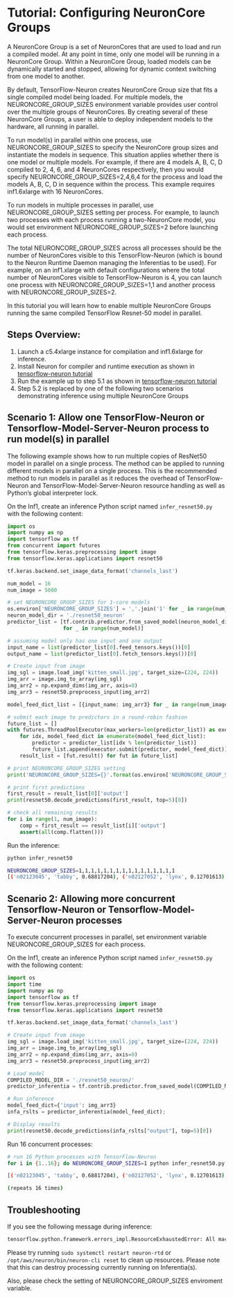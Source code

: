 # Tutorial: Configuring NeuronCore Groups

A NeuronCore Group is a set of NeuronCores that are used to load and run a compiled model. At any point in time, only one model will be running in a NeuronCore Group. Within a NeuronCore Group, loaded models can be dynamically started and stopped, allowing for dynamic context switching from one model to another.

By default, TensorFlow-Neuron creates NeuronCore Group size that fits a single compiled model being loaded. For multiple models, the NEURONCORE_GROUP_SIZES environment variable provides user control over the multiple groups of NeuronCores. By creating several of these NeuronCore Groups, a user is able to deploy independent models to the hardware, all running in parallel.

To run model(s) in parallel within one process, use NEURONCORE_GROUP_SIZES to specify the NeuronCore group sizes and instantiate the models in sequence. This situation applies whether there is one model or multiple models. For example, if there are 4 models A, B, C, D compiled to 2, 4, 6, and 4 NeuronCores respectively, then you would specify NEURONCORE_GROUP_SIZES=2,4,6,4 for the process and load the models A, B, C, D in sequence within the process. This example requires inf1.6xlarge with 16 NeuronCores.

To run models in multiple processes in parallel, use NEURONCORE_GROUP_SIZES setting per process. For example, to launch two processes with each process running a two-NeuronCore model, you would set environment NEURONCORE_GROUP_SIZES=2 before launching each process.

The total NEURONCORE_GROUP_SIZES across all processes should be the number of NeuronCores visible to this TensorFlow-Neuron (which is bound to the Neuron Runtime Daemon managing the Inferentias to be used). For example, on an inf1.xlarge with default configurations where the total number of NeuronCores visible to TensorFlow-Neuron is 4, you can launch one process with NEURONCORE_GROUP_SIZES=1,1 and another process with NEURONCORE_GROUP_SIZES=2.

In this tutorial you will learn how to enable multiple NeuronCore Groups running the same compiled TensorFlow Resnet-50 model in parallel.

## Steps Overview:

1. Launch a c5.4xlarge instance for compilation and inf1.6xlarge for inference.
2. Install Neuron for compiler and runtime execution as shown in [tensorflow-neuron tutorial](./tutorial-compile-infer.md)
3. Run the example up to step 5.1 as shown in [tensorflow-neuron tutorial](./tutorial-compile-infer.md)
4. Step 5.2 is replaced by one of the following two scenarios demonstrating inference using multiple NeuronCore Groups


## Scenario 1: Allow one TensorFlow-Neuron or Tensorflow-Model-Server-Neuron process to run model(s) in parallel

The following example shows how to run multiple copies of ResNet50 model in parallel on a single process. The method can be applied to running different models in parallel on a single process. This is the recommended method to run models in parallel as it reduces the overhead of TensorFlow-Neuron and TensorFlow-Model-Server-Neuron resource handling as well as Python’s global interpreter lock.

On the Inf1, create an inference Python script named `infer_resnet50.py` with the following content:

```python
import os
import numpy as np
import tensorflow as tf
from concurrent import futures
from tensorflow.keras.preprocessing import image
from tensorflow.keras.applications import resnet50

tf.keras.backend.set_image_data_format('channels_last')

num_model = 16
num_image = 5000

# set NEURONCORE_GROUP_SIZES for 1-core models
os.environ['NEURONCORE_GROUP_SIZES'] = ','.join('1' for _ in range(num_model))
neuron_model_dir = './resnet50_neuron'
predictor_list = [tf.contrib.predictor.from_saved_model(neuron_model_dir)
                  for _ in range(num_model)]

# assuming model only has one input and one output
input_name = list(predictor_list[0].feed_tensors.keys())[0]
output_name = list(predictor_list[0].fetch_tensors.keys())[0]

# Create input from image
img_sgl = image.load_img('kitten_small.jpg', target_size=(224, 224))
img_arr = image.img_to_array(img_sgl)
img_arr2 = np.expand_dims(img_arr, axis=0)
img_arr3 = resnet50.preprocess_input(img_arr2)

model_feed_dict_list = [{input_name: img_arr3} for _ in range(num_image)]

# submit each image to predictors in a round-robin fashion
future_list = []
with futures.ThreadPoolExecutor(max_workers=len(predictor_list)) as executor:
    for idx, model_feed_dict in enumerate(model_feed_dict_list):
        predictor = predictor_list[idx % len(predictor_list)]
        future_list.append(executor.submit(predictor, model_feed_dict))
    result_list = [fut.result() for fut in future_list]

# print NEURONCORE_GROUP_SIZES setting
print('NEURONCORE_GROUP_SIZES={}'.format(os.environ['NEURONCORE_GROUP_SIZES']))

# print first predictions
first_result = result_list[0]['output']
print(resnet50.decode_predictions(first_result, top=5)[0])

# check all remaining results
for i in range(1, num_image):
    comp = first_result == result_list[i]['output']
    assert(all(comp.flatten()))
```

Run the inference:

```bash
python infer_resnet50
```

```bash
NEURONCORE_GROUP_SIZES=1,1,1,1,1,1,1,1,1,1,1,1,1,1,1,1
[('n02123045', 'tabby', 0.68817204), ('n02127052', 'lynx', 0.12701613), ('n02123159', 'tiger_cat', 0.08736559), ('n02124075', 'Egyptian_cat', 0.063844085), ('n02128757', 'snow_leopard', 0.009240591)]
```

## Scenario 2: Allowing more concurrent Tensorflow-Neuron or Tensorflow-Model-Server-Neuron processes

To execute concurrent processes in parallel, set environment variable NEURONCORE_GROUP_SIZES for each process.

On the Inf1, create an inference Python script named `infer_resnet50.py` with the following content:

```python
import os
import time
import numpy as np
import tensorflow as tf
from tensorflow.keras.preprocessing import image
from tensorflow.keras.applications import resnet50

tf.keras.backend.set_image_data_format('channels_last')

# Create input from image
img_sgl = image.load_img('kitten_small.jpg', target_size=(224, 224))
img_arr = image.img_to_array(img_sgl)
img_arr2 = np.expand_dims(img_arr, axis=0)
img_arr3 = resnet50.preprocess_input(img_arr2)

# Load model
COMPILED_MODEL_DIR = './resnet50_neuron/'
predictor_inferentia = tf.contrib.predictor.from_saved_model(COMPILED_MODEL_DIR)

# Run inference
model_feed_dict={'input': img_arr3}
infa_rslts = predictor_inferentia(model_feed_dict);

# Display results
print(resnet50.decode_predictions(infa_rslts["output"], top=5)[0])

```

Run 16 concurrent processes:

```bash
# run 16 Python processes with TensorFlow-Neuron
for i in {1..16}; do NEURONCORE_GROUP_SIZES=1 python infer_resnet50.py & done
```

```bash
[('n02123045', 'tabby', 0.68817204), ('n02127052', 'lynx', 0.12701613), ('n02123159', 'tiger_cat', 0.08736559), ('n02124075', 'Egyptian_cat', 0.063844085), ('n02128757', 'snow_leopard', 0.009240591)]

(repeats 16 times)
```

## Troubleshooting

If you see the following message during inference:

```bash
tensorflow.python.framework.errors_impl.ResourceExhaustedError: All machine learning accelerators are currently being consumed. Please check if there are other processes running on the accelerator. If no other processes are consuming machine learning accelerator resource, please manually free up hardware resource by `sudo systemctl restart neuron-rtd`. If you have package `aws-neuron-tools` installed, you may also free up resource by `/opt/aws/neuron/bin/neuron-cli reset`. IMPORTANT: MANUALLY FREEING UP HARDWARE RESOURCE CAN DESTROY YOUR OTHER PROCESSES RUNNING ON MACHINE LEARNING ACCELERATORS!
```

Please try running `sudo systemctl restart neuron-rtd` or `/opt/aws/neuron/bin/neuron-cli reset` to clean up resources. Please note that this can destroy processing currently running on Inferentia(s).

Also, please check the setting of NEURONCORE_GROUP_SIZES enviroment variable.
